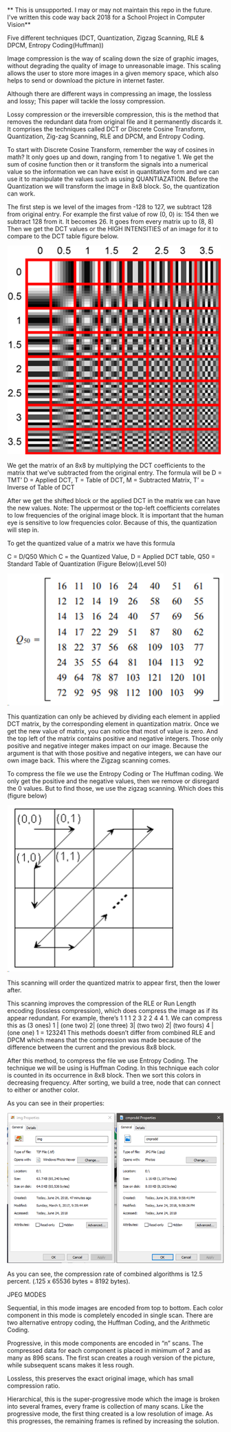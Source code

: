 ** This is unsupported. I may or may not maintain this repo in the future. I've written this code way back 2018 for a School Project in Computer Vision**

Five different techniques (DCT, Quantization, Zigzag Scanning, RLE & DPCM, Entropy Coding(Huffman))

Image compression is the way of scaling down the size of graphic images, without degrading the quality of image to unreasonable image. This scaling allows the user to store more images in a given memory space, which also helps to send or download the picture in internet faster.

Although there are different ways in compressing an image, the lossless and lossy; This paper will tackle the lossy compression.

Lossy compression or the irreversible compression, this is the method that removes the redundant data from original file and it permanently discards it. It comprises the techniques called DCT or Discrete Cosine Transform, Quantization, Zig-zag Scanning, RLE and DPCM, and Entropy Coding.

To start with Discrete Cosine Transform, remember the way of cosines in math? It only goes up and down, ranging from 1 to negative 1. We get the sum of cosine function then or it transform the signals into a numerical value so the information we can have exist in quantitative form and we can use it to manipulate the values such as using QUANTIAZATION. Before the Quantization we will transform the image in 8x8 block. So, the quantization can work.

The first step is we level of the images from -128 to 127, we subtract 128 from original entry. For example the first value of row (0, 0) is: 154 then we subtract 128 from it. It becomes 26. It goes from every matrix up to (8, 8) Then we get the DCT values or the HIGH INTENSITIES of an image for it to compare to the DCT table figure below. 


![alt](<Images/1.png>)

We get the matrix of an 8x8 by multiplying the DCT coefficients to the matrix that we’ve subtracted from the original entry. The formula will be
D = TMT’
D = Applied DCT, T = Table of DCT, M = Subtracted Matrix, T’ = Inverse of Table of DCT

After we get the shifted block or the applied DCT in the matrix we can have the new values. Note: The uppermost or the top-left coefficients correlates to low frequencies of the original image block. It is important that the human eye is sensitive to low frequencies color. Because of this, the quantization will step in. 

To get the quantized value of a matrix we have this formula

C = D/Q50
Which C = the Quantized Value, D = Applied DCT table, Q50 = Standard Table of Quantization (Figure Below)(Level 50)

![alt](<Images/2.png>)

This quantization can only be achieved by dividing each element in applied DCT matrix, by the corresponding element in quantization matrix.  Once we get the new value of matrix, you can notice that most of value is zero. And the top left of the matrix contains positive and negative integers. Those only positive and negative integer makes impact on our image. Because the argument is that with those positive and negative integers, we can have our own image back. This where the Zigzag scanning comes.

To compress the file we use the Entropy Coding or The Huffman coding. We only get the positive and the negative values, then we remove or disregard the 0 values. But to find those, we use the zigzag scanning. Which does this (figure below)

![alt](<Images/3.png>)

This scanning will order the quantized matrix to appear first, then the lower after.

This scanning improves the compression of the RLE or Run Length encoding (lossless compression), which does compress the image as if its appear redundant. For example, there’s 1 1 1 2 3 2 2 4 4 1. We can compress this as (3 ones) 1 | (one two) 2| (one three) 3| (two two) 2| (two fours) 4 | (one one) 1 = 123241
This methods doesn’t differ from combined RLE and DPCM which means that the compression was made because of the difference between the current and the previous 8x8 block. 

After this method, to compress the file we use Entropy Coding. The technique we will be using is Huffman Coding. In this technique each color is counted in its occurrence in 8x8 block. Then we sort this colors in decreasing frequency. After sorting, we build a tree, node that can connect to either or another color.

As you can see in their properties: 

![alt](<Images/4.png>)

As you can see, the compression rate of combined algorithms is 12.5 percent. (.125 x 65536 bytes  = 8192 bytes).

JPEG MODES

Sequential, in this mode images are encoded from top to bottom. Each color component in this mode is completely encoded in single scan. There are two alternative entropy coding, the Huffman Coding, and the Arithmetic Coding.

Progressive, in this mode components are encoded in “n” scans. The compressed data for each component is placed in minimum of 2 and as many as 896 scans. The first scan creates a rough version of the picture, while subsequent scans makes it less rough.

Lossless, this preserves the exact original image, which has small compression ratio.

Hierarchical, this is the super-progressive mode which the image is broken into several frames, every frame is collection of many scans. Like the progressive mode, the first thing created is a low resolution of image. As this progresses, the remaining frames is refined by increasing the solution.
